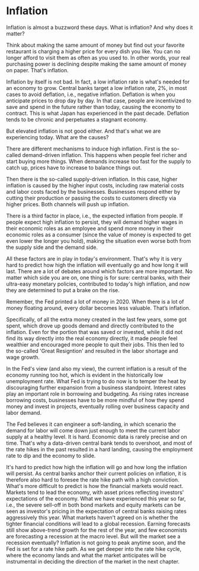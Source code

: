# Inflation

Inflation is almost a buzzword these days. What is inflation? And why does it matter?

Think about making the same amount of money but find out your favorite restaurant is charging a higher price for every dish you like. You can no longer afford to visit them as often as you used to. In other words, your real purchasing power is declining despite making the same amount of money on paper. That's inflation.

Inflation by itself is not bad. In fact, a low inflation rate is what's needed for an economy to grow. Central banks target a low inflation rate, 2%, in most cases to avoid deflation, i.e., negative inflation. Deflation is when you anticipate prices to drop day by day. In that case, people are incentivized to save and spend in the future rather than today, causing the economy to contract. This is what Japan has experienced in the past decade. Deflation tends to be chronic and perpetuates a stagnant economy.

But elevated inflation is not good either. And that's what we are experiencing today. What are the causes?

There are different mechanisms to induce high inflation. First is the so-called demand-driven inflation. This happens when people feel richer and start buying more things. When demands increase too fast for the supply to catch up, prices have to increase to balance things out.

Then there is the so-called supply-driven inflation. In this case, higher inflation is caused by the higher input costs, including raw material costs and labor costs faced by the businesses. Businesses respond either by cutting their production or passing the costs to customers directly via higher prices. Both channels will push up inflation.

There is a third factor in place, i.e., the expected inflation from people. If people expect high inflation to persist, they will demand higher wages in their economic roles as an employee and spend more money in their economic roles as a consumer (since the value of money is expected to get even lower the longer you hold), making the situation even worse both from the supply side and the demand side.

All these factors are in play in today's environment. That's why it is very hard to predict how high the inflation will eventually go and how long it will last. There are a lot of debates around which factors are more important. No matter which side you are on, one thing is for sure: central banks, with their ultra-easy monetary policies, contributed to today's high inflation, and now they are determined to put a brake on the rise.

Remember, the Fed printed a lot of money in 2020. When there is a lot of money floating around, every dollar becomes less valuable. That’s inflation.

Specifically, of all the extra money created in the last few years, some got spent, which drove up goods demand and directly contributed to the inflation. Even for the portion that was saved or invested, while it did not find its way directly into the real economy directly, it made people feel wealthier and encouraged more people to quit their jobs. This then led to the so-called 'Great Resigntion' and resulted in the labor shortage and wage growth.

In the Fed's view (and also my view), the current inflation is a result of the economy running too hot, which is evident in the historically low unemployment rate. What Fed is trying to do now is to temper the heat by discouraging further expansion from a business standpoint. Interest rates play an important role in borrowing and budgeting. As rising rates increase borrowing costs, businesses have to be more mindful of how they spend money and invest in projects, eventually rolling over business capacity and labor demand.

The Fed believes it can engineer a soft-landing, in which scenario the demand for labor will come down just enough to meet the current labor supply at a healthy level. It is hard. Economic data is rarely precise and on time. That's why a data-driven central bank tends to overshoot, and most of the rate hikes in the past resulted in a hard landing, causing the employment rate to dip and the economy to slide.

It's hard to predict how high the inflation will go and how long the inflation will persist. As central banks anchor their current policies on inflation, it is therefore also hard to foresee the rate hike path with a high conviction. What's more difficult to predict is how the financial markets would react. Markets tend to lead the economy, with asset prices reflecting investors' expectations of the economy. What we have experienced this year so far, i.e., the severe sell-off in both bond markets and equity markets can be seen as investor's pricing in the expectation of central banks raising rates aggressively this year. What markets haven't agreed on is whether the tighter financial conditions will lead to a global recession. Earning forecasts still show above-trend growth for the rest of the year, and few economists are forecasting a recession at the macro level. But will the market see a recession eventually? Inflation is not going to peak anytime soon, and the Fed is set for a rate hike path. As we get deeper into the rate hike cycle, where the economy lands and what the market anticipates will be instrumental in deciding the direction of the market in the next chapter.
